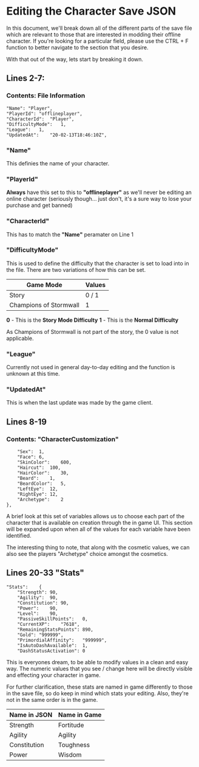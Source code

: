 # Editing the Character Save JSON 

In this document, we'll break down all of the different parts of the save file which are relevant to those that are interested in modding their offline character. If you're looking for a particular field, please use the CTRL + F function to better navigate to the section that you desire. 

With that out of the way, lets start by breaking it down. 

## Lines 2-7: 
### Contents: File Information

	"Name":	"Player",
	"PlayerId":	"offlineplayer",
	"CharacterId":	"Player",
	"DifficultyMode":	1,
	"League":	1,
	"UpdatedAt":	"20-02-13T18:46:10Z",

### "Name"

This definies the name of your character.

### "PlayerId"

**Always** have this set to this to **"offlineplayer"** as we'll never be editing an online character (seriously though... just don't, it's a sure way to lose your purchase and get banned)
  
### "CharacterId"

This has to match the **"Name"** peramater on Line 1
  
### "DifficultyMode"

This is used to define the difficulty that the character is set to load into in the file. There are two variations of how this can be set.

Game Mode | Values
----------|---------
Story | 0 / 1
Champions of Stormwall | 1

**0** - This is the **Story Mode Difficulty**
**1** - This is the **Normal Difficulty**

As Champions of Stormwall is not part of the story, the 0 value is not applicable.

### "League" 

Currently not used in general day-to-day editing and the function is unknown at this time.

### "UpdatedAt" 

This is when the last update was made by the game client. 

## Lines 8-19
### Contents: "CharacterCustomization"

		"Sex":	1,
		"Face":	6,
		"SkinColor":	600,
		"Haircut":	100,
		"HairColor":	30,
		"Beard":	1,
		"BeardColor":	5,
		"LeftEye":	12,
		"RightEye":	12,
		"Archetype":	2
	},

A brief look at this set of variables allows us to choose each part of the character that is available on creation through the in game UI. This section will be expanded upon when all of the values for each variable have been identified. 

The interesting thing to note, that along with the cosmetic values, we can also see the players "Archetype" choice amongst the cosmetics.
	
## Lines 20-33 "Stats"


	"Stats":	{
		"Strength":	90,
		"Agility":	90,
		"Constitution":	90,
		"Power":	90,
		"Level":	90,
		"PassiveSkillPoints":	0,
		"CurrentXP":	"7618",
		"RemainingStatsPoints":	890,
		"Gold":	"999999",
		"PrimordialAffinity":	"999999",
		"IsAutoDashAvailable":	1,
		"DashStatusActivation":	0

This is everyones dream, to be able to modify values in a clean and easy way. The numeric values that you see / change here will be directly visible and effecting your character in game. 

For further clarification, these stats are named in game differently to those in the save file, so do keep in mind which stats your editing. Also, they're not in the same order is in the game.

Name in JSON | Name in Game
-------------|---------------
Strength | Fortitude
Agility | Agility
Constitution | Toughness
Power | Wisdom




